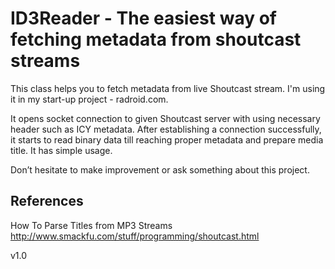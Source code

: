 ID3Reader - The easiest way of fetching metadata from shoutcast streams 
==============

This class helps you to fetch metadata from live Shoutcast stream. I'm using it in my start-up project - radroid.com. 

It opens socket connection to given Shoutcast server with using necessary header such as ICY metadata. After establishing a connection successfully, it starts to read binary data till reaching proper metadata and prepare media title. It has simple usage.

Don’t hesitate to make improvement or ask something about this project.

References
--------------------------
How To Parse Titles from MP3 Streams
http://www.smackfu.com/stuff/programming/shoutcast.html

v1.0


